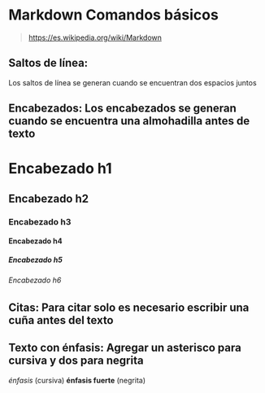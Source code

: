 # Markdown Comandos básicos

>https://es.wikipedia.org/wiki/Markdown

## Saltos de línea:
Los saltos de línea se generan cuando se encuentran dos espacios juntos

## Encabezados: Los encabezados se generan cuando se encuentra una almohadilla antes de texto
# Encabezado h1 
## Encabezado h2
### Encabezado h3
#### Encabezado h4
##### Encabezado h5
###### Encabezado h6

## Citas: Para citar solo es necesario escribir una cuña antes del texto
>

## Texto con énfasis: Agregar un asterisco para cursiva y dos para negrita

*énfasis* (cursiva)
**énfasis fuerte** (negrita)
